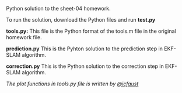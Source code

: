 Python solution to the sheet-04 homework. 

To run the solution, download the Python files and run **test.py**

**tools.py:**
This file is the Python format of the tools.m file in the original homework file. 

**prediction.py**
This is the Pyhton solution to the prediction step in EKF-SLAM algorithm.

**correction.py**
This is the Python solution to the correction step in EKF-SLAM algorithm. 

*The plot functions in tools.py file is written by [@icfaust](https://github.com/icfaust)*
